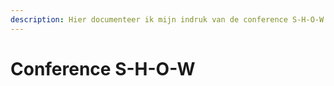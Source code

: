 ```yaml
---
description: Hier documenteer ik mijn indruk van de conference S-H-O-W
---
```


# Conference S-H-O-W

